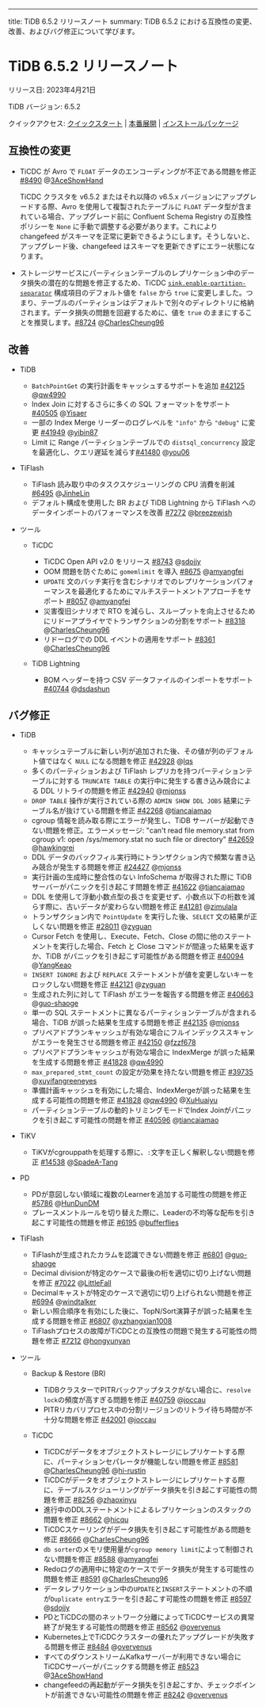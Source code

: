 ---
title: TiDB 6.5.2 リリースノート
summary: TiDB 6.5.2 における互換性の変更、改善、およびバグ修正について学びます。

# TiDB 6.5.2 リリースノート

リリース日: 2023年4月21日

TiDB バージョン: 6.5.2

クイックアクセス: [クイックスタート](https://docs.pingcap.com/tidb/v6.5/quick-start-with-tidb) | [本番展開](https://docs.pingcap.com/tidb/v6.5/production-deployment-using-tiup) | [インストールパッケージ](https://www.pingcap.com/download/?version=v6.5.2#version-list)

## 互換性の変更

- TiCDC が Avro で `FLOAT` データのエンコーディングが不正である問題を修正 [#8490](https://github.com/pingcap/tiflow/issues/8490) @[3AceShowHand](https://github.com/3AceShowHand)

    TiCDC クラスタを v6.5.2 またはそれ以降の v6.5.x バージョンにアップグレードする際、Avro を使用して複製されたテーブルに `FLOAT` データ型が含まれている場合、アップグレード前に Confluent Schema Registry の互換性ポリシーを `None` に手動で調整する必要があります。これにより changefeed がスキーマを正常に更新できるようにします。そうしないと、アップグレード後、changefeed はスキーマを更新できずにエラー状態になります。

- ストレージサービスにパーティションテーブルのレプリケーション中のデータ損失の潜在的な問題を修正するため、TiCDC [`sink.enable-partition-separator`](/ticdc/ticdc-changefeed-config.md#changefeed-configuration-parameters) 構成項目のデフォルト値を `false` から `true` に変更しました。つまり、テーブルのパーティションはデフォルトで別々のディレクトリに格納されます。データ損失の問題を回避するために、値を `true` のままにすることを推奨します。[#8724](https://github.com/pingcap/tiflow/issues/8724) @[CharlesCheung96](https://github.com/CharlesCheung96)

## 改善

+ TiDB

    - `BatchPointGet` の実行計画をキャッシュするサポートを追加 [#42125](https://github.com/pingcap/tidb/issues/42125) @[qw4990](https://github.com/qw4990)
    - Index Join に対するさらに多くの SQL フォーマットをサポート [#40505](https://github.com/pingcap/tidb/issues/40505) @[Yisaer](https://github.com/Yisaer)
    - 一部の Index Merge リーダーのログレベルを `"info"` から `"debug"` に変更 [#41949](https://github.com/pingcap/tidb/issues/41949) @[yibin87](https://github.com/yibin87)
    - Limit に Range パーティションテーブルでの `distsql_concurrency` 設定を最適化し、クエリ遅延を減らす[#41480](https://github.com/pingcap/tidb/issues/41480) @[you06](https://github.com/you06)

+ TiFlash

    - TiFlash 読み取り中のタスクスケジューリングの CPU 消費を削減 [#6495](https://github.com/pingcap/tiflash/issues/6495) @[JinheLin](https://github.com/JinheLin)
    - デフォルト構成を使用した BR および TiDB Lightning から TiFlash へのデータインポートのパフォーマンスを改善 [#7272](https://github.com/pingcap/tiflash/issues/7272) @[breezewish](https://github.com/breezewish)

+ ツール

    + TiCDC

        - TiCDC Open API v2.0 をリリース [#8743](https://github.com/pingcap/tiflow/issues/8743) @[sdojjy](https://github.com/sdojjy)
        - OOM 問題を防ぐために `gomemlimit` を導入 [#8675](https://github.com/pingcap/tiflow/issues/8675) @[amyangfei](https://github.com/amyangfei)
        - `UPDATE` 文のバッチ実行を含むシナリオでのレプリケーションパフォーマンスを最適化するためにマルチステートメントアプローチをサポート [#8057](https://github.com/pingcap/tiflow/issues/8057) @[amyangfei](https://github.com/amyangfei)
        - 災害復旧シナリオで RTO を減らし、スループットを向上させるためにリドーアプライヤでトランザクションの分割をサポート [#8318](https://github.com/pingcap/tiflow/issues/8318) @[CharlesCheung96](https://github.com/CharlesCheung96)
        - リドーログでの DDL イベントの適用をサポート [#8361](https://github.com/pingcap/tiflow/issues/8361) @[CharlesCheung96](https://github.com/CharlesCheung96)

    + TiDB Lightning

        - BOM ヘッダーを持つ CSV データファイルのインポートをサポート [#40744](https://github.com/pingcap/tidb/issues/40744) @[dsdashun](https://github.com/dsdashun)

## バグ修正

+ TiDB
    - キャッシュテーブルに新しい列が追加された後、その値が列のデフォルト値ではなく `NULL` になる問題を修正 [#42928](https://github.com/pingcap/tidb/issues/42928) @[lqs](https://github.com/lqs)
    - 多くのパーティションおよび TiFlash レプリカを持つパーティションテーブルに対する `TRUNCATE TABLE` の実行中に発生する書き込み競合による DDL リトライの問題を修正 [#42940](https://github.com/pingcap/tidb/issues/42940) @[mjonss](https://github.com/mjonss)
    - `DROP TABLE` 操作が実行されている際の `ADMIN SHOW DDL JOBS` 結果にテーブル名が抜けている問題を修正 [#42268](https://github.com/pingcap/tidb/issues/42268) @[tiancaiamao](https://github.com/tiancaiamao)
    - cgroup 情報を読み取る際にエラーが発生し、TiDB サーバーが起動できない問題を修正。エラーメッセージ: "can't read file memory.stat from cgroup v1: open /sys/memory.stat no such file or directory" [#42659](https://github.com/pingcap/tidb/issues/42659) @[hawkingrei](https://github.com/hawkingrei)
    - DDL データのバックフィル実行時にトランザクション内で頻繁な書き込み競合が発生する問題を修正 [#24427](https://github.com/pingcap/tidb/issues/24427) @[mjonss](https://github.com/mjonss)
    - 実行計画の生成時に整合性のない InfoSchema が取得された際に TiDB サーバーがパニックを引き起こす問題を修正 [#41622](https://github.com/pingcap/tidb/issues/41622) @[tiancaiamao](https://github.com/tiancaiamao)
    - DDL を使用して浮動小数点型の長さを変更せず、小数点以下の桁数を減らす際に、古いデータが変わらない問題を修正 [#41281](https://github.com/pingcap/tidb/issues/41281) @[zimulala](https://github.com/zimulala)
    - トランザクション内で `PointUpdate` を実行した後、`SELECT` 文の結果が正しくない問題を修正 [#28011](https://github.com/pingcap/tidb/issues/28011) @[zyguan](https://github.com/zyguan)
    - Cursor Fetch を使用し、Execute、Fetch、Close の間に他のステートメントを実行した場合、Fetch と Close コマンドが間違った結果を返すか、TiDB がパニックを引き起こす可能性がある問題を修正 [#40094](https://github.com/pingcap/tidb/issues/40094) @[YangKeao](https://github.com/YangKeao)
    - `INSERT IGNORE` および `REPLACE` ステートメントが値を変更しないキーをロックしない問題を修正 [#42121](https://github.com/pingcap/tidb/issues/42121) @[zyguan](https://github.com/zyguan)
    - 生成された列に対して TiFlash がエラーを報告する問題を修正 [#40663](https://github.com/pingcap/tidb/issues/40663) @[guo-shaoge](https://github.com/guo-shaoge)
    - 単一の SQL ステートメントに異なるパーティションテーブルが含まれる場合、TiDB が誤った結果を生成する問題を修正 [#42135](https://github.com/pingcap/tidb/issues/42135) @[mjonss](https://github.com/mjonss)
    - プリペアドプランキャッシュが有効な場合にフルインデックススキャンがエラーを発生させる問題を修正 [#42150](https://github.com/pingcap/tidb/issues/42150) @[fzzf678](https://github.com/fzzf678)
    - プリペアドプランキャッシュが有効な場合に IndexMerge が誤った結果を生成する問題を修正 [#41828](https://github.com/pingcap/tidb/issues/41828) @[qw4990](https://github.com/qw4990)
    - `max_prepared_stmt_count` の設定が効果を持たない問題を修正 [#39735](https://github.com/pingcap/tidb/issues/39735) @[xuyifangreeneyes](https://github.com/xuyifangreeneyes)
    - 準備計画キャッシュを有効にした場合、IndexMergeが誤った結果を生成する可能性の問題を修正 [#41828](https://github.com/pingcap/tidb/issues/41828) @[qw4990](https://github.com/qw4990) @[XuHuaiyu](https://github.com/XuHuaiyu)
    - パーティションテーブルの動的トリミングモードでIndex Joinがパニックを引き起こす可能性の問題を修正 [#40596](https://github.com/pingcap/tidb/issues/40596) @[tiancaiamao](https://github.com/tiancaiamao)

+ TiKV

    - TiKVがcgrouppathを処理する際に、`:`文字を正しく解釈しない問題を修正 [#14538](https://github.com/tikv/tikv/issues/14538) @[SpadeA-Tang](https://github.com/SpadeA-Tang)

+ PD

    - PDが意図しない領域に複数のLearnerを追加する可能性の問題を修正 [#5786](https://github.com/tikv/pd/issues/5786) @[HunDunDM](https://github.com/HunDunDM)
    - プレースメントルールを切り替えた際に、Leaderの不均等な配布を引き起こす可能性の問題を修正 [#6195](https://github.com/tikv/pd/issues/6195) @[bufferflies](https://github.com/bufferflies)

+ TiFlash

    - TiFlashが生成されたカラムを認識できない問題を修正 [#6801](https://github.com/pingcap/tiflash/issues/6801) @[guo-shaoge](https://github.com/guo-shaoge)
    - Decimal divisionが特定のケースで最後の桁を適切に切り上げない問題を修正 [#7022](https://github.com/pingcap/tiflash/issues/7022) @[LittleFall](https://github.com/LittleFall)
    - Decimalキャストが特定のケースで適切に切り上げられない問題を修正 [#6994](https://github.com/pingcap/tiflash/issues/6994) @[windtalker](https://github.com/windtalker)
    - 新しい照合順序を有効にした後に、TopN/Sort演算子が誤った結果を生成する問題を修正 [#6807](https://github.com/pingcap/tiflash/issues/6807) @[xzhangxian1008](https://github.com/xzhangxian1008)
    - TiFlashプロセスの故障がTiCDCとの互換性の問題で発生する可能性の問題を修正 [#7212](https://github.com/pingcap/tiflash/issues/7212) @[hongyunyan](https://github.com/hongyunyan)

+ ツール

    + Backup & Restore (BR)

        - TiDBクラスターでPITRバックアップタスクがない場合に、`resolve lock`の頻度が高すぎる問題を修正 [#40759](https://github.com/pingcap/tidb/issues/40759) @[joccau](https://github.com/joccau)
        - PITRリカバリプロセス中の分割リージョンのリトライ待ち時間が不十分な問題を修正 [#42001](https://github.com/pingcap/tidb/issues/42001) @[joccau](https://github.com/joccau)

    + TiCDC

        - TiCDCがデータをオブジェクトストレージにレプリケートする際に、パーティションセパレータが機能しない問題を修正 [#8581](https://github.com/pingcap/tiflow/issues/8581) @[CharlesCheung96](https://github.com/CharlesCheung96) @[hi-rustin](https://github.com/hi-rustin)
        - TiCDCがデータをオブジェクトストレージにレプリケートする際に、テーブルスケジューリングがデータ損失を引き起こす可能性の問題を修正 [#8256](https://github.com/pingcap/tiflow/issues/8256) @[zhaoxinyu](https://github.com/zhaoxinyu)
        - 進行中のDDLステートメントによるレプリケーションのスタックの問題を修正 [#8662](https://github.com/pingcap/tiflow/issues/8662) @[hicqu](https://github.com/hicqu)
        - TiCDCスケーリングがデータ損失を引き起こす可能性がある問題を修正 [#8666](https://github.com/pingcap/tiflow/issues/8666) @[CharlesCheung96](https://github.com/CharlesCheung96)
        - `db sorter`のメモリ使用量が`cgroup memory limit`によって制御されない問題を修正 [#8588](https://github.com/pingcap/tiflow/issues/8588) @[amyangfei](https://github.com/amyangfei)
        - Redoログの適用中に特定のケースでデータ損失が発生する可能性の問題を修正 [#8591](https://github.com/pingcap/tiflow/issues/8591) @[CharlesCheung96](https://github.com/CharlesCheung96)
        - データレプリケーション中の`UPDATE`と`INSERT`ステートメントの不順が`Duplicate entry`エラーを引き起こす可能性の問題を修正 [#8597](https://github.com/pingcap/tiflow/issues/8597) @[sdojjy](https://github.com/sdojjy)
        - PDとTiCDCの間のネットワーク分離によってTiCDCサービスの異常終了が発生する可能性の問題を修正 [#8562](https://github.com/pingcap/tiflow/issues/8562) @[overvenus](https://github.com/overvenus)
        - Kubernetes上でTiCDCクラスターの優れたアップグレードが失敗する問題を修正 [#8484](https://github.com/pingcap/tiflow/issues/8484) @[overvenus](https://github.com/overvenus)
        - すべてのダウンストリームKafkaサーバーが利用できない場合にTiCDCサーバーがパニックする問題を修正 [#8523](https://github.com/pingcap/tiflow/issues/8523) @[3AceShowHand](https://github.com/3AceShowHand)
        - changefeedの再起動がデータ損失を引き起こすか、チェックポイントが前進できない可能性の問題を修正 [#8242](https://github.com/pingcap/tiflow/issues/8242) @[overvenus](https://github.com/overvenus)
